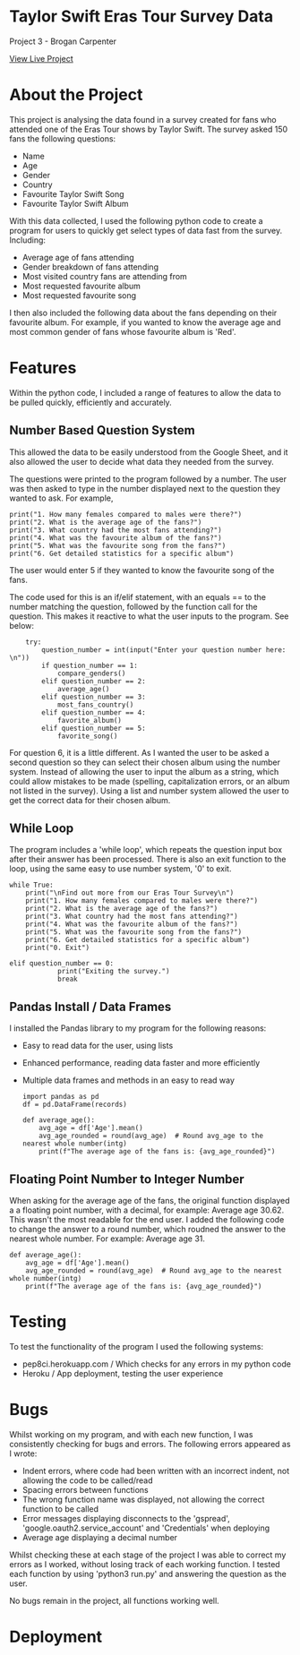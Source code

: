 # Taylor Swift Eras Tour Survey Data
Project 3 - Brogan Carpenter

[View Live Project](https://brogandaisy.github.io/Plant-Water-Fire/)

# About the Project

This project is analysing the data found in a survey created for fans who attended one of the Eras Tour shows by Taylor Swift. The survey asked 150 fans the following questions:

- Name
- Age
- Gender
- Country
- Favourite Taylor Swift Song
- Favourite Taylor Swift Album

With this data collected, I used the following python code to create a program for users to quickly get select types of data fast from the survey. 
Including:

- Average age of fans attending
- Gender breakdown of fans attending
- Most visited country fans are attending from
- Most requested favourite album
- Most requested favourite song

I then also included the following data about the fans depending on their favourite album. For example, if you wanted to know the average age and most common gender of fans whose favourite album is 'Red'.

# Features

Within the python code, I included a range of features to allow the data to be pulled quickly, efficiently and accurately. 

## Number Based Question System
This allowed the data to be easily understood from the Google Sheet, and it also allowed the user to decide what data they needed from the survey.

The questions were printed to the program followed by a number. The user was then asked to type in the number displayed next to the question they wanted to ask. 
For example, 

    print("1. How many females compared to males were there?")
    print("2. What is the average age of the fans?")
    print("3. What country had the most fans attending?")
    print("4. What was the favourite album of the fans?")
    print("5. What was the favourite song from the fans?")
    print("6. Get detailed statistics for a specific album")

The user would enter 5 if they wanted to know the favourite song of the fans.

The code used for this is an if/elif statement, with an equals == to the number matching the question, followed by the function call for the question. This makes it reactive to what the user inputs to the program. See below:

        try:
            question_number = int(input("Enter your question number here: \n"))
            if question_number == 1:
                compare_genders()
            elif question_number == 2:
                average_age()
            elif question_number == 3:
                most_fans_country()
            elif question_number == 4:
                favorite_album()
            elif question_number == 5:
                favorite_song()

For question 6, it is a little different. As I wanted the user to be asked a second question so they can select their chosen album using the number system. Instead of allowing the user to input the album as a string, which could allow mistakes to be made (spelling, capitalization errors, or an album not listed in the survey). Using a list and number system allowed the user to get the correct data for their chosen album.

## While Loop
The program includes a 'while loop', which repeats the question input box after their answer has been processed. There is also an exit function to the loop, using the same easy to use number system, '0' to exit. 

    while True:
        print("\nFind out more from our Eras Tour Survey\n")
        print("1. How many females compared to males were there?")
        print("2. What is the average age of the fans?")
        print("3. What country had the most fans attending?")
        print("4. What was the favourite album of the fans?")
        print("5. What was the favourite song from the fans?")
        print("6. Get detailed statistics for a specific album")
        print("0. Exit")

    elif question_number == 0:
                print("Exiting the survey.")
                break
## Pandas Install / Data Frames

I installed the Pandas library to my program for the following reasons:

- Easy to read data for the user, using lists
- Enhanced performance, reading data faster and more efficiently
- Multiple data frames and methods in an easy to read way

      import pandas as pd
      df = pd.DataFrame(records)

      def average_age():
          avg_age = df['Age'].mean()
          avg_age_rounded = round(avg_age)  # Round avg_age to the nearest whole number(intg)
          print(f"The average age of the fans is: {avg_age_rounded}")

## Floating Point Number to Integer Number
When asking for the average age of the fans, the original function displayed a a floating point number, with a decimal, for example: Average age 30.62. This wasn't the most readable for the end user. I added the following code to change the answer to a round number, which roudned the answer to the nearest whole number. For example: Average age 31.

    def average_age():
        avg_age = df['Age'].mean()
        avg_age_rounded = round(avg_age)  # Round avg_age to the nearest whole number(intg)
        print(f"The average age of the fans is: {avg_age_rounded}")

# Testing
To test the functionality of the program I used the following systems:

- pep8ci.herokuapp.com / Which checks for any errors in my python code
- Heroku / App deployment, testing the user experience

# Bugs
Whilst working on my program, and with each new function, I was consistently checking for bugs and errors. The following errors appeared as I wrote:

- Indent errors, where code had been written with an incorrect indent, not allowing the code to be called/read
- Spacing errors between functions
- The wrong function name was displayed, not allowing the correct function to be called
- Error messages displaying disconnects to the 'gspread', 'google.oauth2.service_account' and 'Credentials' when deploying
- Average age displaying a decimal number

Whilst checking these at each stage of the project I was able to correct my errors as I worked, without losing track of each working function. I tested each function by using 'python3 run.py' and answering the question as the user. 

No bugs remain in the project, all functions working well.

# Deployment



  
  
    
  




